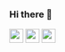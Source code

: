 ### Hi there 👋

<a href="https://www.linkedin.com/in/aftabakram/"><img src="https://img.shields.io/badge/linkedin-%230077B5.svg?&style=for-the-badge&logo=linkedin&logoColor=white" height=25></a> <a href="https://stackoverflow.com/users/5343942/aftab-akram"><img src="https://img.shields.io/badge/stackoverflow-%23f48024.svg?&style=for-the-badge&logo=stackoverflow&logoColor=white" height=25></a> <a href="mailto:aftabakram04@gmail.com"><img src="https://img.shields.io/badge/email-%23000.svg?&style=for-the-badge&logo=website&logoColor=white" height=25></a>
<!--
[![My github stats](https://github-readme-stats.vercel.app/api?username=Aftab-AKram&count_private=true&bg_color=fff&text_color=0A2540&title_color=635BFF&hide=stars&custom_title=GitHub%20Stats)](https://github.com/Aftab-Akram)
-->

<!--
**Aftab-Akram/Aftab-Akram** is a ✨ _special_ ✨ repository because its `README.md` (this file) appears on your GitHub profile.

Here are some ideas to get you started:

- 🔭 I’m currently working on ...
- 🌱 I’m currently learning ...
- 👯 I’m looking to collaborate on ...
- 🤔 I’m looking for help with ...
- 💬 Ask me about ...
- 📫 How to reach me: ...
- 😄 Pronouns: ...
- ⚡ Fun fact: ...
-->
